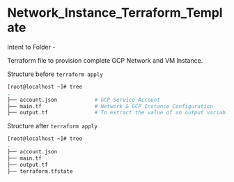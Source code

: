 # Network_Instance_Terraform_Template

Intent to Folder - 

Terraform file to provision complete GCP Network and VM Instance.  

Structure before `terraform apply`

```bash
[root@localhost ~]# tree
.
├── account.json            # GCP Service Account
├── main.tf                 # Network & GCP Instance Configuration
├── output.tf               # To extract the value of an output variable from the state file
```
Structure after `terraform apply`

```bash
[root@localhost ~]# tree
.
├── account.json
├── main.tf
├── output.tf
├── terraform.tfstate
```
